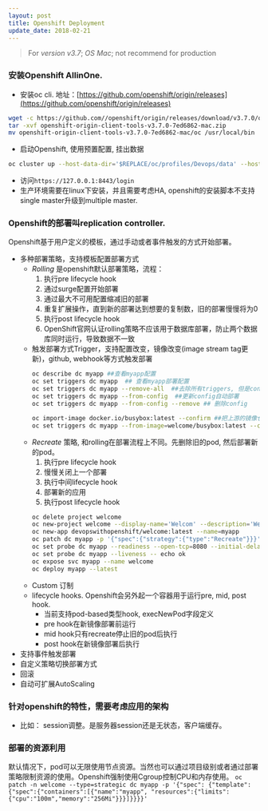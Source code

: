 ```yaml
---
layout: post
title: Openshift Deployment
update_date: 2018-02-21
---
```


> For _version v3.7_; _OS Mac_; not recommend for production

### 安装Openshift AllinOne. 
- 安装oc cli. 地址：[https://github.com/openshift/origin/releases](https://github.com/openshift/origin/releases)
```bash
wget -c https://github.com//openshift/origin/releases/download/v3.7.0/openshift-origin-client-tools-v3.7.0-7ed6862-mac.zip
tar -xvf openshift-origin-client-tools-v3.7.0-7ed6862-mac.zip
mv openshift-origin-client-tools-v3.7.0-7ed6862-mac/oc /usr/local/bin
```
- 启动Openshift, 使用预置配置, 挂出数据
```bash
oc cluster up --host-data-dir='$REPLACE/oc/profiles/Devops/data' --host-config-dir='$REPLACE/oc/profiles/Devops/config' --use-existing-config
```
- 访问`https://127.0.0.1:8443/login`
- 生产环境需要在linux下安装，并且需要考虑HA, openshift的安装脚本不支持single master升级到multiple master.

### Openshift的部署叫replication controller.
Openshift基于用户定义的模板，通过手动或者事件触发的方式开始部署。
- 多种部署策略，支持模板配置部署方式
  - *Rolling* 是openshift默认部署策略，流程：
    1. 执行pre lifecycle hook
    2. 通过surge配置开始部署 
    3. 通过最大不可用配置缩减旧的部署 
    4. 重复扩展操作，直到新的部署达到想要的复制数，旧的部署慢慢将为0 
    5. 执行post lifecycle hook 
    6. OpenShift官网认证rolling策略不应该用于数据库部署，防止两个数据库同时运行，导致数据不一致
  - 触发部署方式Trigger，支持配置改变，镜像改变(image stream tag更新)，github, webhook等方式触发部署 
    ```bash 
    oc describe dc myapp ##查看myapp配置 
    oc set triggers dc myapp  ## 查看myapp部署配置 
    oc set triggers dc myapp --remove-all  ##去除所有triggers, 但是config trigger auto=false
    oc set triggers dc myapp --from-config  ##更新config自动部署
    oc set triggers dc myapp --from-config --remove ## 删除config
    ``` 
    ```bash
    oc import-image docker.io/busybox:latest --confirm ##把上游的镜像仓库镜像加入本地命名空间
    oc set triggers dc myapp --from-image=welcome/busybox:latest --containers=myapp ##image 更新部署, 应用于myapp这个容器
    ```
  - *Recreate* 策略, 和rolling在部署流程上不同。先删除旧的pod, 然后部署新的pod。
    1. 执行pre lifecycle hook
    2. 慢慢关闭上一个部署
    3. 执行中间lifecycle hook
    4. 部署新的应用
    5. 执行post lifecycle hook
    ```bash
    oc delete project welcome
    oc new-project welcome --display-name='Welcom' --description='Welcome'
    oc new-app devopswithopenshift/welcome:latest --name=myapp
    oc patch dc myapp -p '{"spec":{"strategy":{"type":"Recreate"}}}'
    oc set probe dc myapp --readiness --open-tcp=8080 --initial-delay-seconds=5 --timeout-seconds=5
    oc set probe dc myapp --liveness -- echo ok
    oc expose svc myapp --name welcome
    oc deploy myapp --latest
    ```
  - Custom 订制
  - lifecycle hooks. Openshift会另外起一个容器用于运行pre, mid, post hook.
    - 当前支持pod-based类型hook, execNewPod字段定义
    - pre hook在新镜像部署前运行
    - mid hook只有recreate停止旧的pod后执行
    - post hook在新镜像部署后执行
- 支持事件触发部署
- 自定义策略切换部署方式
- 回滚
- 自动可扩展AutoScaling

### 针对openshift的特性，需要考虑应用的架构
- 比如： session调整。是服务器session还是无状态，客户端缓存。

### 部署的资源利用
默认情况下，pod可以无限使用节点资源。当然也可以通过项目级别或者通过部署策略限制资源的使用。Openshift强制使用Cgroup控制CPU和内存使用。
`oc patch -n welcome --type=strategic dc myapp -p '{"spec": {"template":{"spec":{"containers":[{"name":"myapp", "resources":{"limits":{"cpu":"100m","memory":"256Mi"}}}]}}}}'`